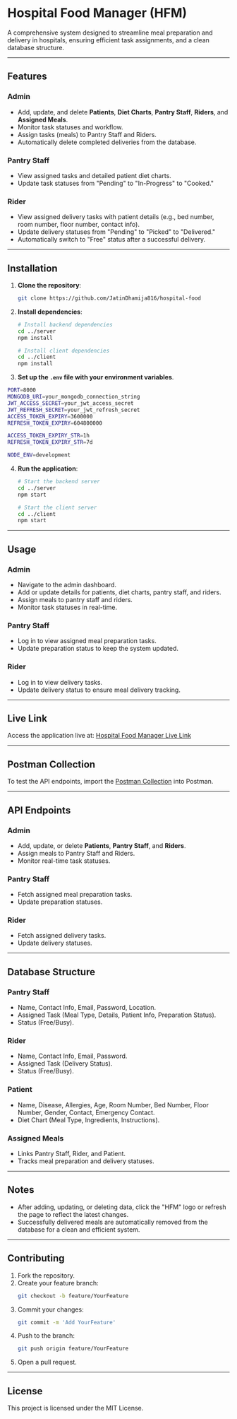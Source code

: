 # Hospital Food Manager (HFM)

A comprehensive system designed to streamline meal preparation and delivery in hospitals, ensuring efficient task assignments, and a clean database structure.

---

## Features

### **Admin**
- Add, update, and delete **Patients**, **Diet Charts**, **Pantry Staff**, **Riders**, and **Assigned Meals**.
- Monitor task statuses and workflow.
- Assign tasks (meals) to Pantry Staff and Riders.
- Automatically delete completed deliveries from the database.

### **Pantry Staff**
- View assigned tasks and detailed patient diet charts.
- Update task statuses from "Pending" to "In-Progress" to "Cooked."

### **Rider**
- View assigned delivery tasks with patient details (e.g.,  bed number, room number, floor number, contact info).
- Update delivery statuses from "Pending" to "Picked" to "Delivered."
- Automatically switch to "Free" status after a successful delivery.

---

## Installation

1. **Clone the repository**:
   ```bash
   git clone https://github.com/JatinDhamija816/hospital-food
   ```

2. **Install dependencies**:
   ```bash
   # Install backend dependencies
   cd ../server
   npm install

   # Install client dependencies
   cd ../client
   npm install
   ```

3. **Set up the `.env` file with your environment variables**.
  ```bash
  PORT=8000
  MONGODB_URI=your_mongodb_connection_string
  JWT_ACCESS_SECRET=your_jwt_access_secret
  JWT_REFRESH_SECRET=your_jwt_refresh_secret
  ACCESS_TOKEN_EXPIRY=3600000
  REFRESH_TOKEN_EXPIRY=604800000
  
  ACCESS_TOKEN_EXPIRY_STR=1h
  REFRESH_TOKEN_EXPIRY_STR=7d
  
  NODE_ENV=development
  ```

4. **Run the application**:
   ```bash
   # Start the backend server
   cd ../server
   npm start

   # Start the client server
   cd ../client
   npm start
   ```
---

## Usage

### **Admin**
- Navigate to the admin dashboard.
- Add or update details for patients, diet charts, pantry staff, and riders.
- Assign meals to pantry staff and riders.
- Monitor task statuses in real-time.

### **Pantry Staff**
- Log in to view assigned meal preparation tasks.
- Update preparation status to keep the system updated.

### **Rider**
- Log in to view delivery tasks.
- Update delivery status to ensure meal delivery tracking.

---

## Live Link
Access the application live at: [Hospital Food Manager Live Link](https://hospital-food-management-tau.vercel.app/)

---

## Postman Collection
To test the API endpoints, import the [Postman Collection](#) into Postman.

---

## API Endpoints

### Admin
- Add, update, or delete **Patients**, **Pantry Staff**, and **Riders**.
- Assign meals to Pantry Staff and Riders.
- Monitor real-time task statuses.

### Pantry Staff
- Fetch assigned meal preparation tasks.
- Update preparation statuses.

### Rider
- Fetch assigned delivery tasks.
- Update delivery statuses.

---

## Database Structure

### **Pantry Staff**
- Name, Contact Info, Email, Password, Location.
- Assigned Task (Meal Type, Details, Patient Info, Preparation Status).
- Status (Free/Busy).

### **Rider**
- Name, Contact Info, Email, Password.
- Assigned Task (Delivery Status).
- Status (Free/Busy).

### **Patient**
- Name, Disease, Allergies, Age, Room Number, Bed Number, Floor Number, Gender, Contact, Emergency Contact.
- Diet Chart (Meal Type, Ingredients, Instructions).

### **Assigned Meals**
- Links Pantry Staff, Rider, and Patient.
- Tracks meal preparation and delivery statuses.

---

## Notes  
- After adding, updating, or deleting data, click the "HFM" logo or refresh the page to reflect the latest changes.  
- Successfully delivered meals are automatically removed from the database for a clean and efficient system.  

---

## Contributing
1. Fork the repository.
2. Create your feature branch:
   ```bash
   git checkout -b feature/YourFeature
   ```
3. Commit your changes:
   ```bash
   git commit -m 'Add YourFeature'
   ```
4. Push to the branch:
   ```bash
   git push origin feature/YourFeature
   ```
5. Open a pull request.

---

## License
This project is licensed under the MIT License.
